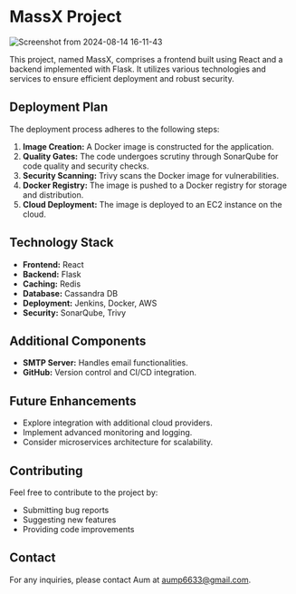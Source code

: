 # MassX Project
![Screenshot from 2024-08-14 16-11-43](https://github.com/user-attachments/assets/7865dbf8-135f-4c3f-a5c8-3bbdc447645e)


This project, named MassX, comprises a frontend built using React and a backend implemented with Flask. It utilizes various technologies and services to ensure efficient deployment and robust security.

## Deployment Plan

The deployment process adheres to the following steps:

1. **Image Creation:** A Docker image is constructed for the application.
2. **Quality Gates:** The code undergoes scrutiny through SonarQube for code quality and security checks.
3. **Security Scanning:** Trivy scans the Docker image for vulnerabilities.
4. **Docker Registry:** The image is pushed to a Docker registry for storage and distribution.
5. **Cloud Deployment:** The image is deployed to an EC2 instance on the cloud.

## Technology Stack

- **Frontend:** React
- **Backend:** Flask
- **Caching:** Redis
- **Database:** Cassandra DB
- **Deployment:** Jenkins, Docker, AWS
- **Security:** SonarQube, Trivy

## Additional Components

- **SMTP Server:** Handles email functionalities.
- **GitHub:** Version control and CI/CD integration.

## Future Enhancements

- Explore integration with additional cloud providers.
- Implement advanced monitoring and logging.
- Consider microservices architecture for scalability.

## Contributing

Feel free to contribute to the project by:

- Submitting bug reports
- Suggesting new features
- Providing code improvements

## Contact

For any inquiries, please contact Aum at [aump6633@gmail.com](mailto:aump6633@gmail.com).
